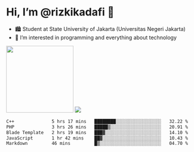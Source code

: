 # Hi, I’m @rizkikadafi 👋
- 🏙 Student at State University of Jakarta (Universitas Negeri Jakarta)
- 👀 I’m interested in programming and everything about technology
<img height="180em" src="https://github-readme-stats.vercel.app/api?username=rizkikadafi&show_icons=true&hide_border=true&&count_private=true&include_all_commits=true" />
<img src="https://github-readme-stats.vercel.app/api/top-langs/?username=rizkikadafi&show_icons=true&hide_border=true&&count_private=true&include_all_commits=true" />

<!--START_SECTION:waka-->

```txt
C++              5 hrs 17 mins   ████████░░░░░░░░░░░░░░░░░   32.22 %
PHP              3 hrs 26 mins   █████▒░░░░░░░░░░░░░░░░░░░   20.91 %
Blade Template   2 hrs 19 mins   ███▓░░░░░░░░░░░░░░░░░░░░░   14.10 %
JavaScript       1 hr 42 mins    ██▓░░░░░░░░░░░░░░░░░░░░░░   10.43 %
Markdown         46 mins         █▒░░░░░░░░░░░░░░░░░░░░░░░   04.70 %
```

<!--END_SECTION:waka-->

<!---
rizkikadafi/rizkikadafi is a ✨ special ✨ repository because its `README.md` (this file) appears on your GitHub profile.
You can click the Preview link to take a look at your changes.
--->
